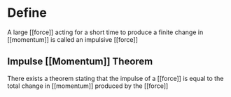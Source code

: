 # Define
A large [[force]] acting for a short time to produce a finite change in [[momentum]] is called an impulsive [[force]]

## Impulse [[Momentum]] Theorem
There exists a theorem stating that the impulse of a [[force]] is equal to the total change in [[momentum]] produced by the [[force]]